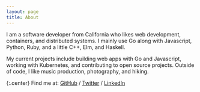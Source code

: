 ```yaml
---
layout: page
title: About
---
```


I am a software developer from California who likes web development, containers, and distributed systems. I mainly use Go along with Javascript, Python, Ruby, and a little C++, Elm, and Haskell.

My current projects include building web apps with Go and Javascript, working with Kubernetes, and contributing to open source projects. Outside of code, I like music production, photography, and hiking.

{:.center}
Find me at: [GitHub](https://github.com/nijaru) / [Twitter](https://twitter.com/nijaruuu) / [LinkedIn](https://www.linkedin.com/in/nick-russo/)
